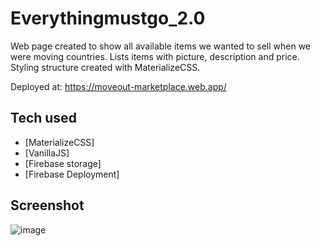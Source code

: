 # Everythingmustgo_2.0 #
Web page created to show all available items we wanted to sell when we were moving countries. Lists items with picture, description and price. Styling structure created with MaterializeCSS.

Deployed at:
https://moveout-marketplace.web.app/

## Tech used ##

* [MaterializeCSS]
* [VanillaJS]
* [Firebase storage]
* [Firebase Deployment]


## Screenshot ##
![image](https://user-images.githubusercontent.com/65750361/103803105-678f9180-5050-11eb-87db-2dc9ec8d6b89.png)
